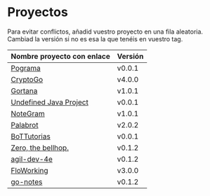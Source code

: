 # Proyectos

Para evitar conflictos, añadid vuestro proyecto en una fila
aleatoria. Cambiad la versión si no es esa la que tenéis en vuestro tag.

| Nombre proyecto con enlace                                               | Versión |
|--------------------------------------------------------------------------|---------|
| [Pograma](https://github.com/Phyton-es-mi-typo/pograma)                  | v0.0.1  |
| [CryptoGo](https://github.com/CriptoInfo/CryptoGo)                       | v4.0.0  |
| [Gortana](https://github.com/Pibes-GRX/Gortana)                          | v1.0.1  |
| [Undefined Java Project](https://github.com/tddgrupo4/TDD-Grupo-4)       | v0.0.1  |
| [NoteGram](https://github.com/NoteGramBot/NoteGram)                      | v1.0.1  |
|  [Palabrot](https://github.com/ScalaBot-Team/PalaBrot)                   | v2.0.2  |
|    [BoTTutorias](https://github.com/BoTTuros/BoTTutorias)                | v0.0.1  |
|    [Zero, the bellhop.](https://github.com/monium/zero)                  | v0.1.2  |
|    [agil-dev-4e](https://github.com/Kobedinho/agil-dev-4e)               | v0.1.2  |
|    [FloWorking](https://github.com/PalomitaTeam/FloWorking)              | v3.0.0  |
|    [go-notes](https://github.com/Golang-EC/go-notes)                     | v0.1.2  |
